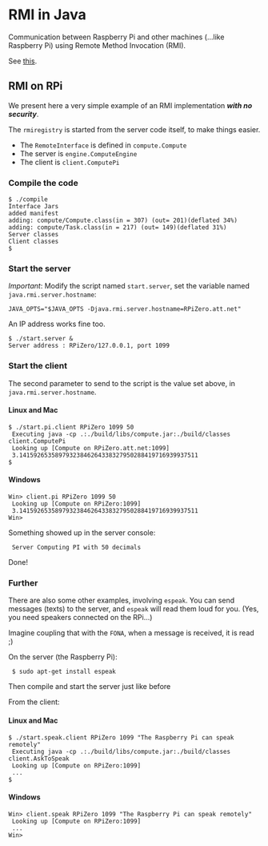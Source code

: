 # RMI in Java
Communication between Raspberry Pi and other machines (...like Raspberry Pi) using Remote Method Invocation (RMI).

See [this](https://docs.oracle.com/javase/tutorial/rmi/overview.html).

## RMI on RPi
We present here a very simple example of an RMI implementation **_with no security_**.

The `rmiregistry` is started from the server code itself, to make things easier.

- The `RemoteInterface` is defined in `compute.Compute`
- The server is `engine.ComputeEngine`
- The client is `client.ComputePi`

### Compile the code
```
$ ./compile
Interface Jars
added manifest
adding: compute/Compute.class(in = 307) (out= 201)(deflated 34%)
adding: compute/Task.class(in = 217) (out= 149)(deflated 31%)
Server classes
Client classes
$
```

### Start the server
_Important_: Modify the script named `start.server`, set the variable named `java.rmi.server.hostname`:
```
JAVA_OPTS="$JAVA_OPTS -Djava.rmi.server.hostname=RPiZero.att.net"
```
An IP address works fine too.

```
$ ./start.server &
Server address : RPiZero/127.0.0.1, port 1099

```

### Start the client

The second parameter to send to the script is the value set above, in `java.rmi.server.hostname`.
#### Linux and Mac
```
$ ./start.pi.client RPiZero 1099 50
 Executing java -cp .:./build/libs/compute.jar:./build/classes client.ComputePi
 Looking up [Compute on RPiZero.att.net:1099]
 3.14159265358979323846264338327950288419716939937511
$
```

#### Windows
```
Win> client.pi RPiZero 1099 50
 Looking up [Compute on RPiZero:1099]
 3.14159265358979323846264338327950288419716939937511
Win>
```

Something showed up in the server console:
```
 Server Computing PI with 50 decimals
```

Done!

### Further
There are also some other examples, involving `espeak`.
You can send messages (texts) to the server, and `espeak` will read them loud for you. (Yes, you need speakers connected on the RPi...)

Imagine coupling that with the `FONA`, when a message is received, it is read ;)

On the server (the Raspberry Pi):
```
 $ sudo apt-get install espeak
```
Then compile and start the server just like before

From the client:
#### Linux and Mac
```
$ ./start.speak.client RPiZero 1099 "The Raspberry Pi can speak remotely"
 Executing java -cp .:./build/libs/compute.jar:./build/classes client.AskToSpeak
 Looking up [Compute on RPiZero:1099]
 ...
$
```

#### Windows
```
Win> client.speak RPiZero 1099 "The Raspberry Pi can speak remotely"
 Looking up [Compute on RPiZero:1099]
 ...
Win>
```

